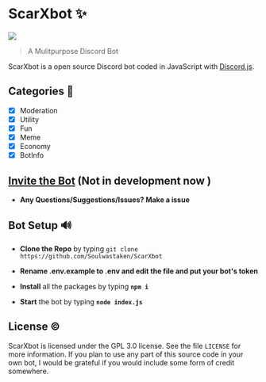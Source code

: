 # ScarXbot ✨
[![](https://img.shields.io/badge/discord.js-v12.0.0--dev-blue.svg?logo=npm)](https://github.com/discordjs)
>  A Mulitpurpose Discord Bot

ScarXbot is a open source Discord bot coded in JavaScript with [Discord.js](https://discord.js.org).

## Categories 📑
- [x] Moderation
- [x] Utility
- [x] Fun
- [x] Meme
- [x] Economy
- [X] BotInfo
## [Invite the Bot](https://discord.com/api/oauth2/authorize?client_id=746385733891391550&permissions=2147483639&scope=bot) (Not in development now )

* **Any Questions/Suggestions/Issues? Make a issue**


## Bot Setup  🔊
* **Clone the Repo** by typing ``git clone https://github.com/Soulwastaken/ScarXbot`` 

* **Rename .env.example to .env and edit the file and put your bot's token**

* **Install** all the packages by typing **``npm i ``**

* **Start** the bot by typing **``node index.js``**

## License ©️
ScarXbot is licensed under the GPL 3.0 license. See the file `LICENSE` for more information. If you plan to use any part of this source code in your own bot, I would be grateful if you would include some form of credit somewhere.



 
